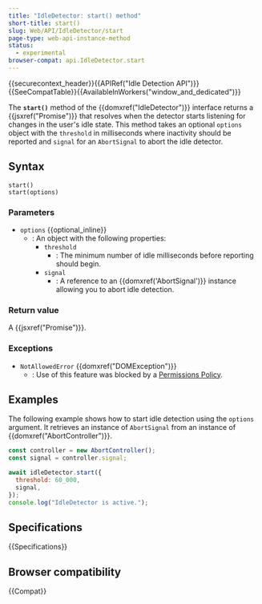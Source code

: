 ```yaml
---
title: "IdleDetector: start() method"
short-title: start()
slug: Web/API/IdleDetector/start
page-type: web-api-instance-method
status:
  - experimental
browser-compat: api.IdleDetector.start
---
```


{{securecontext_header}}{{APIRef("Idle Detection API")}}{{SeeCompatTable}}{{AvailableInWorkers("window_and_dedicated")}}

The **`start()`** method of the {{domxref("IdleDetector")}} interface returns a
{{jsxref("Promise")}} that resolves when the detector starts listening for changes in the
user's idle state. This
method takes an optional `options` object with the `threshold` in milliseconds
where inactivity should be reported and `signal` for an `AbortSignal` to abort
the idle detector.

## Syntax

```js-nolint
start()
start(options)
```

### Parameters

- `options` {{optional_inline}}
  - : An object with the following properties:
    - `threshold`
      - : The minimum number of idle milliseconds before reporting should begin.
    - `signal`
      - : A reference to an {{domxref('AbortSignal')}} instance allowing you to abort idle detection.

### Return value

A {{jsxref("Promise")}}.

### Exceptions

- `NotAllowedError` {{domxref("DOMException")}}
  - : Use of this feature was blocked by a [Permissions Policy](/en-US/docs/Web/HTTP/Guides/Permissions_Policy).

## Examples

The following example shows how to start idle detection using the `options` argument. It retrieves an instance of `AbortSignal` from an instance of {{domxref("AbortController")}}.

```js
const controller = new AbortController();
const signal = controller.signal;

await idleDetector.start({
  threshold: 60_000,
  signal,
});
console.log("IdleDetector is active.");
```

## Specifications

{{Specifications}}

## Browser compatibility

{{Compat}}
